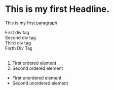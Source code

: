 <!DOCTYPE html>
<html>
  <head>
    <link rel="stylesheet" href="mystyle.css">
  </head>
<body>

<h1>This is my first Headline.</h1>
  
  <p>This is my first paragraph</p>

   <div id = "firstdiv"> First div tag</div>
   <div> Second div tag</div>
   <div> Third div tag</div>
   <div> Forth Div Tag</div>
  
  <br>
  
 <ol>
   <li>First ordered element</li>
   <li>Second ordered element</li>
  </ol>
  
   <ul>
   <li>First unordered element</li>
   <li>Second unordered element</li>
  </ul>
  
</body>
</html> 

